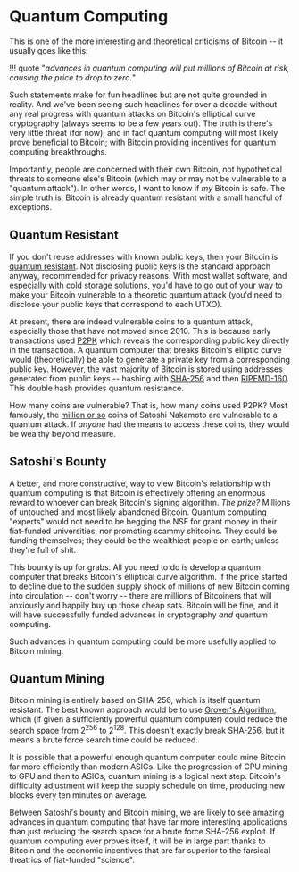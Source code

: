 # Quantum Computing 

This is one of the more interesting
 and theoretical criticisms of
 Bitcoin -- it usually goes like
 this:

!!! quote "*advances in quantum computing will put millions of Bitcoin at risk, causing the price to drop to zero.*"

Such statements make
 for fun headlines
 but are not quite grounded
 in reality.
And we've been seeing such headlines 
 for over a decade without any real
 progress with quantum attacks on
 Bitcoin's
 elliptical curve cryptography
 (always seems to be a few years out).
The truth is there's very little
 threat (for now),
 and in fact 
 quantum computing
 will most likely prove
 beneficial to Bitcoin;
 with Bitcoin providing incentives
 for quantum computing breakthroughs.

Importantly,
 people are concerned
 with their own Bitcoin,
 not hypothetical threats
 to someone else's
 Bitcoin
 (which may
 or may not be
 vulnerable to a
 "quantum attack").
In other words,
 I want to know if *my*
 Bitcoin is safe.
The simple truth is,
 Bitcoin is already 
 quantum resistant
 with a small handful of exceptions.

## Quantum Resistant

If you don't reuse addresses with
 known public keys, then your
 Bitcoin is
 [quantum resistant](https://en.bitcoin.it/wiki/Quantum_computing_and_Bitcoin).
Not disclosing public keys
 is the standard approach anyway,
 recommended for privacy reasons.
With most wallet software, and
 especially with cold storage solutions,
 you'd have to go out of your way 
 to make your Bitcoin vulnerable to
 a theoretic quantum attack
 (you'd need to disclose your public keys 
 that correspond to each UTXO).

At present,
 there are indeed vulnerable
 coins to a quantum attack,
 especially those that have not
 moved since 2010.
This is because early transactions
 used [P2PK](https://river.com/learn/terms/p/p2pk/)
 which reveals the corresponding
 public key directly in the transaction.
A quantum computer that breaks
 Bitcoin's 
 elliptic curve
 would (theoretically)
 be able to generate
 a private key from a corresponding
 public key.
However, the vast majority
 of Bitcoin is stored using
  addresses generated
 from public keys --
 hashing with
 [SHA-256](https://en.bitcoin.it/wiki/SHA-256)
 and then
 [RIPEMD-160](https://en.bitcoin.it/wiki/RIPEMD-160).
This double hash provides
 quantum resistance.

How many coins are vulnerable?
That is, how many coins used P2PK?
Most famously,
 the [million or so](https://bitslog.com/2013/04/17/the-well-deserved-fortune-of-satoshi-nakamoto/)
 coins of
 Satoshi Nakamoto
 are vulnerable to a quantum attack.
If *anyone* had the means
 to access these coins,
 they would be wealthy
 beyond measure.



## Satoshi's Bounty

A better, and more constructive,
 way to view Bitcoin's relationship
 with quantum computing is that
 Bitcoin is effectively
 offering an enormous
 reward to whoever can
 break Bitcoin's signing
 algorithm.
*The prize?*
Millions of untouched 
 and most likely abandoned Bitcoin.
Quantum computing "experts"
 would not need to be
 begging the
 NSF
 for grant money
 in their fiat-funded universities,
 nor promoting scammy
 shitcoins.
They
 could be funding themselves;
 they could be
 the wealthiest people 
 on earth;
 unless they're full of shit.

This bounty is up for grabs.
All you need to do is
 develop a quantum computer
 that breaks Bitcoin's
 elliptical curve algorithm.
If the price started
 to decline due to the sudden
 supply shock of millions
 of new Bitcoin coming
 into circulation --
 don't worry --
 there are millions
 of Bitcoiners
 that will anxiously
 and happily
 buy up those cheap
 sats.
Bitcoin will be fine,
 and it will have successfully
 funded advances
 in cryptography *and*
 quantum computing.

Such advances in quantum computing
 could be more usefully applied to
 Bitcoin mining.


## Quantum Mining

Bitcoin mining is entirely based on
 SHA-256, which is itself quantum resistant.
The best known approach would be
 to use
 [Grover's Algorithm](https://en.m.wikipedia.org/wiki/Grover%27s_algorithm),
 which (if given a sufficiently powerful quantum computer)
 could reduce the search space from 2<sup>256</sup>
 to 2<sup>128</sup>.
This doesn't exactly break SHA-256,
 but it means a brute force search time
 could be reduced.

It is possible that a powerful enough
 quantum computer could mine Bitcoin
 far more efficiently than modern ASICs.
Like the progression of CPU mining
 to GPU and then to ASICs,
 quantum mining is a logical next step.
Bitcoin's difficulty adjustment will
 keep the supply schedule on time,
 producing new blocks every ten minutes
 on average.

Between Satoshi's bounty and Bitcoin mining,
 we are likely to see amazing advances
 in quantum computing that have far more
 interesting applications than just
 reducing the search space for
 a brute force SHA-256 exploit.
If quantum computing ever proves itself,
 it will be in large part thanks to Bitcoin
 and the economic incentives that are
 far superior to the farsical theatrics 
 of fiat-funded "science".



